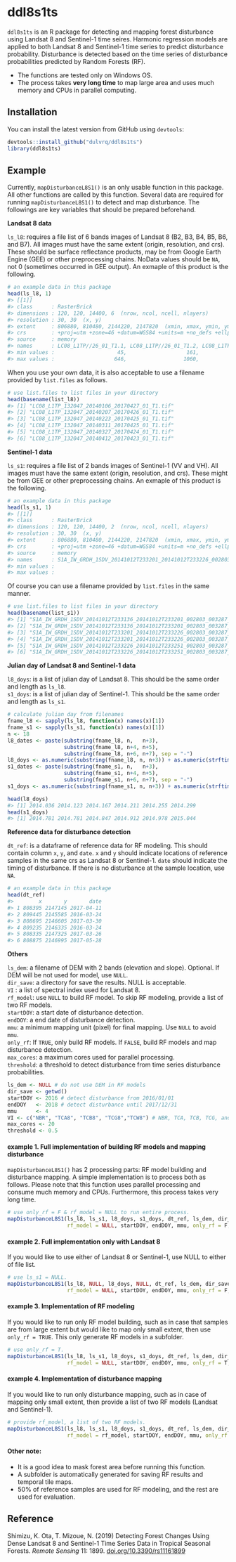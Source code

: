 
<!-- README.md is generated from README.Rmd. Please edit that file -->

# ddl8s1ts

<!-- badges: start -->

<!-- badges: end -->

`ddl8s1ts` is an R package for detecting and mapping forest disturbance
using Landsat 8 and Sentinel-1 time seires. Harmonic regression models
are applied to both Landsat 8 and Sentinel-1 time series to predict
disturbance probability. Disturbance is detected based on the time
series of disturbance probabilities predicted by Random Forests (RF).

  - The functions are tested only on Windows OS.
  - The process takes **very long time** to map large area and uses much
    memory and CPUs in parallel computing.

## Installation

You can install the latest version from GitHub using `devtools`:

``` r
devtools::install_github("dulvrq/ddl8s1ts")
library(ddl8s1ts)
```

## Example

Currently, `mapDisturbanceL8S1()` is an only usable function in this
package. All other functions are called by this function. Several data
are required for running `mapDisturbanceL8S1()` to detect and map
disturbance. The followings are key variables that should be prepared
beforehand.

**Landsat 8 data**

`ls_l8`: requires a file list of 6 bands images of Landsat 8 (B2, B3,
B4, B5, B6, and B7). All images must have the same extent (origin,
resolution, and crs). These should be surface reflectance products, may
be from Google Earth Engine (GEE) or other preprocessing chains. NoData
values should be `NA`, not 0 (sometimes occurred in GEE output). An
exmaple of this product is the following.

``` r
# an example data in this package
head(ls_l8, 1)
#> [[1]]
#> class      : RasterBrick 
#> dimensions : 120, 120, 14400, 6  (nrow, ncol, ncell, nlayers)
#> resolution : 30, 30  (x, y)
#> extent     : 806880, 810480, 2144220, 2147820  (xmin, xmax, ymin, ymax)
#> crs        : +proj=utm +zone=46 +datum=WGS84 +units=m +no_defs +ellps=WGS84 +towgs84=0,0,0 
#> source     : memory
#> names      : LC08_L1TP//26_01_T1.1, LC08_L1TP//26_01_T1.2, LC08_L1TP//26_01_T1.3, LC08_L1TP//26_01_T1.4, LC08_L1TP//26_01_T1.5, LC08_L1TP//26_01_T1.6 
#> min values :                    45,                   161,                    63,                   858,                   336,                   143 
#> max values :                   646,                  1060,                  1312,                  4156,                  3197,                  2595
```

When you use your own data, it is also acceptable to use a filename
provided by `list.files` as follows.

``` r
# use list.files to list files in your directory
head(basename(list_l8))
#> [1] "LC08_L1TP_132047_20140106_20170427_01_T1.tif"
#> [2] "LC08_L1TP_132047_20140207_20170426_01_T1.tif"
#> [3] "LC08_L1TP_132047_20140223_20170425_01_T1.tif"
#> [4] "LC08_L1TP_132047_20140311_20170425_01_T1.tif"
#> [5] "LC08_L1TP_132047_20140327_20170424_01_T1.tif"
#> [6] "LC08_L1TP_132047_20140412_20170423_01_T1.tif"
```

**Sentinel-1 data**

`ls_s1`: requires a file list of 2 bands images of Sentinel-1 (VV and
VH). All images must have the same extent (origin, resolution, and crs).
These might be from GEE or other preprocessing chains. An exmaple of
this product is the following.

``` r
# an example data in this package
head(ls_s1, 1)
#> [[1]]
#> class      : RasterBrick 
#> dimensions : 120, 120, 14400, 2  (nrow, ncol, ncell, nlayers)
#> resolution : 30, 30  (x, y)
#> extent     : 806880, 810480, 2144220, 2147820  (xmin, xmax, ymin, ymax)
#> crs        : +proj=utm +zone=46 +datum=WGS84 +units=m +no_defs +ellps=WGS84 +towgs84=0,0,0 
#> source     : memory
#> names      : S1A_IW_GRDH_1SDV_20141012T233201_20141012T233226_002803_003287_1E3D.1, S1A_IW_GRDH_1SDV_20141012T233201_20141012T233226_002803_003287_1E3D.2 
#> min values :                                                                 -1104,                                                                 -1798 
#> max values :                                                                   149,                                                                  -364
```

Of course you can use a filename provided by `list.files` in the same
manner.

``` r
# use list.files to list files in your directory
head(basename(list_s1))
#> [1] "S1A_IW_GRDH_1SDV_20141012T233136_20141012T233201_002803_003287_0803.tif"
#> [2] "S1A_IW_GRDH_1SDV_20141012T233136_20141012T233201_002803_003287_6FDB.tif"
#> [3] "S1A_IW_GRDH_1SDV_20141012T233201_20141012T233226_002803_003287_1E3D.tif"
#> [4] "S1A_IW_GRDH_1SDV_20141012T233201_20141012T233226_002803_003287_F55D.tif"
#> [5] "S1A_IW_GRDH_1SDV_20141012T233226_20141012T233251_002803_003287_3DB5.tif"
#> [6] "S1A_IW_GRDH_1SDV_20141012T233226_20141012T233251_002803_003287_9E79.tif"
```

**Julian day of Landsat 8 and Sentinel-1 data**

`l8_doys`: is a list of julian day of Landsat 8. This should be the same
order and length as `ls_l8`.  
`s1_doys`: is a list of julian day of Sentinel-1. This should be the
same order and length as `ls_s1`.

``` r
# calculate julian day from filenames
fname_l8 <- sapply(ls_l8, function(x) names(x)[1])
fname_s1 <- sapply(ls_s1, function(x) names(x)[1])
n <- 18
l8_dates <- paste(substring(fname_l8, n,   n+3),
                  substring(fname_l8, n+4, n+5),
                  substring(fname_l8, n+6, n+7), sep = "-")
l8_doys <- as.numeric(substring(fname_l8, n, n+3)) + as.numeric(strftime(l8_dates, format = "%j")) / 365
s1_dates <- paste(substring(fname_s1, n,   n+3),
                  substring(fname_s1, n+4, n+5),
                  substring(fname_s1, n+6, n+7), sep = "-")
s1_doys <- as.numeric(substring(fname_s1, n, n+3)) + as.numeric(strftime(s1_dates, format = "%j")) / 365

head(l8_doys)
#> [1] 2014.036 2014.123 2014.167 2014.211 2014.255 2014.299
head(s1_doys)
#> [1] 2014.781 2014.781 2014.847 2014.912 2014.978 2015.044
```

**Reference data for disturbance detection**

`dt_ref`: is a dataframe of reference data for RF modeling. This should
contain column `x`, `y`, and `date`. `x` and `y` should indicate
locations of reference samples in the same crs as Landsat 8 or
Sentinel-1. `date` should indicate the timing of disturbance. If there
is no disturbance at the sample location, use `NA`.

``` r
# an example data in this package
head(dt_ref)
#>        x       y       date
#> 1 808395 2147145 2017-04-11
#> 2 809445 2145585 2016-03-24
#> 3 808695 2146605 2017-03-30
#> 4 809235 2146335 2016-03-24
#> 5 808335 2147325 2017-03-26
#> 6 808875 2146995 2017-05-28
```

**Others**

`ls_dem`: a filename of DEM with 2 bands (elevation and slope).
Optional. If DEM will be not used for model, use `NULL`.  
`dir_save`: a directory for save the results. NULL is acceptable.  
`VI` : a list of spectral index used for Landsat 8.  
`rf_model`: use `NULL` to build RF model. To skip RF modeling, provide a
list of two RF models.  
`startDOY`: a start date of disturbance detection.  
`endDOY`: a end date of disturbance detection.  
`mmu`: a minimum mapping unit (pixel) for final mapping. Use `NULL` to
avoid `mmu`.  
`only_rf`: If `TRUE`, only build RF models. If `FALSE`, build RF models
and map disturbance detection.  
`max_cores`: a maximum cores used for parallel processing.  
`threshold`: a threshold to detect disturbance from time series
disturbance probabilities.

``` r
ls_dem <- NULL # do not use DEM in RF models
dir_save <- getwd()
startDOY <- 2016 # detect disturbance from 2016/01/01
endDOY   <- 2018 # detect disturbance until 2017/12/31
mmu      <- 4
VI <- c("NBR", "TCA8", "TCB8", "TCG8","TCW8") # NBR, TCA, TCB, TCG, and TCW
max_cores <- 20
threshold <- 0.5
```

#### example 1. Full implementation of building RF models and mapping disturbance

`mapDisturbanceL8S1()` has 2 processing parts: RF model building and
disturbance mapping. A simple implementation is to process both as
follows. Please note that this function uses parallel processing and
consume much memory and CPUs. Furthermore, this process takes very long
time.

``` r
# use only_rf = F & rf_model = NULL to run entire process.
mapDisturbanceL8S1(ls_l8, ls_s1, l8_doys, s1_doys, dt_ref, ls_dem, dir_save, VI,
                   rf_model = NULL, startDOY, endDOY, mmu, only_rf = F, max_cores, threshold)
```

#### example 2. Full implementation only with Landsat 8

If you would like to use either of Landsat 8 or Sentinel-1, use NULL to
either of file list.

``` r
# use ls_s1 = NULL.
mapDisturbanceL8S1(ls_l8, NULL, l8_doys, NULL, dt_ref, ls_dem, dir_save, VI,
                   rf_model = NULL, startDOY, endDOY, mmu, only_rf = F, max_cores, threshold)
```

#### example 3. Implementation of RF modeling

If you would like to run only RF model building, such as in case that
samples are from large extent but would like to map only small extent,
then use `only_rf = TRUE`. This only generate RF models in a subfolder.

``` r
# use only_rf = T.
mapDisturbanceL8S1(ls_l8, ls_s1, l8_doys, s1_doys, dt_ref, ls_dem, dir_save, VI,
                   rf_model = NULL, startDOY, endDOY, mmu, only_rf = T, max_cores, threshold)
```

#### example 4. Implementation of disturbance mapping

If you would like to run only disturbance mapping, such as in case of
mapping only small extent, then provide a list of two RF models (Landsat
and Sentinel-1).

``` r
# provide rf_model, a list of two RF models.
mapDisturbanceL8S1(ls_l8, ls_s1, l8_doys, s1_doys, dt_ref, ls_dem, dir_save, VI,
                   rf_model = rf_model, startDOY, endDOY, mmu, only_rf = F, max_cores, threshold)
```

#### Other note:

  - It is a good idea to mask forest area before running this
    function.  
  - A subfolder is automatically generated for saving RF results and
    temporal tile maps.  
  - 50% of reference samples are used for RF modeling, and the rest are
    used for evaluation.

## Reference

Shimizu, K. Ota, T. Mizoue, N. (2019) Detecting Forest Changes Using
Dense Landsat 8 and Sentinel-1 Time Series Data in Tropical Seasonal
Forests. *Remote Sensing* 11: 1899.
[doi.org/10.3390/rs11161899](https://doi.org/10.3390/rs11161899)
